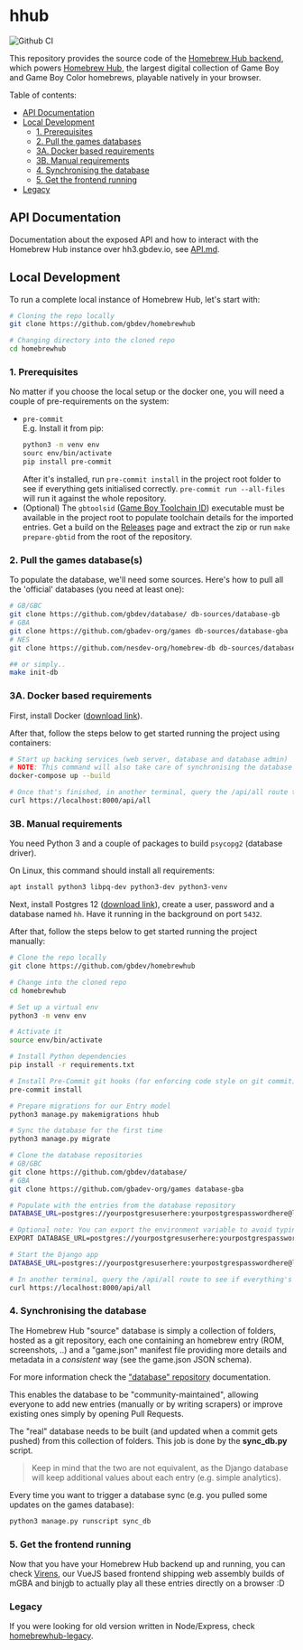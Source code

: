 # hhub

![Github CI](https://github.com/gbdev/homebrewhub/actions/workflows/ci.yaml/badge.svg)

This repository provides the source code of the [Homebrew Hub backend](https://hh3.gbdev.io/api), which powers [Homebrew Hub](https://hh.gbdev.io), the largest digital collection of Game Boy and Game Boy Color homebrews, playable natively in your browser.

Table of contents:

- [API Documentation](#api-documentation)
- [Local Development](#local-development)
  - [1. Prerequisites](#1-prerequisites)
  - [2. Pull the games databases](#2-pull-the-games-databases)
  - [3A. Docker based requirements](#3a-docker-based-requirements)
  - [3B. Manual requirements](#3b-manual-requirements)
  - [4. Synchronising the database](#4-synchronising-the-database)
  - [5. Get the frontend running](#5-get-the-frontend-running)
- [Legacy](#legacy)

## API Documentation

Documentation about the exposed API and how to interact with the Homebrew Hub instance over hh3.gbdev.io, see [API.md](API.md).

## Local Development

To run a complete local instance of Homebrew Hub, let's start with:

```sh
# Cloning the repo locally
git clone https://github.com/gbdev/homebrewhub

# Changing directory into the cloned repo
cd homebrewhub
```

### 1. Prerequisites

No matter if you choose the local setup or the docker one, you will need a couple of pre-requirements on the system:

- `pre-commit` <br>
  E.g. Install it from pip:
  ```bash
  python3 -m venv env
  sourc env/bin/activate
  pip install pre-commit
  ```
  After it's installed, run `pre-commit install` in the project root folder to see if everything gets initialised correctly. `pre-commit run --all-files` will run it against the whole repository.
- (Optional) The `gbtoolsid` ([Game Boy Toolchain ID](https://github.com/bbbbbr/gbtoolsid)) executable must be available in the project root to populate toolchain details for the imported entries. Get a build on the [Releases](https://github.com/bbbbbr/gbtoolsid/releases/latest) page and extract the zip or run `make prepare-gbtid` from the root of the repository.

### 2. Pull the games database(s)

To populate the database, we'll need some sources. Here's how to pull all the 'official' databases (you need at least one):

```bash
# GB/GBC
git clone https://github.com/gbdev/database/ db-sources/database-gb
# GBA
git clone https://github.com/gbadev-org/games db-sources/database-gba
# NES
git clone https://github.com/nesdev-org/homebrew-db db-sources/database-nes

## or simply..
make init-db
```

### 3A. Docker based requirements

First, install Docker ([download link](https://docs.docker.com/get-docker/)).

After that, follow the steps below to get started running the project using containers:

```bash
# Start up backing services (web server, database and database admin)
# NOTE: This command will also take care of synchronising the database (including migrations)
docker-compose up --build

# Once that's finished, in another terminal, query the /api/all route to see if everything's there
curl https://localhost:8000/api/all
```

### 3B. Manual requirements

You need Python 3 and a couple of packages to build `psycopg2` (database driver).

On Linux, this command should install all requirements:

```bash
apt install python3 libpq-dev python3-dev python3-venv
```

Next, install Postgres 12 ([download link](https://www.postgresql.org/download/)), create a user, password and a database named `hh`. Have it running in the background on port `5432`.

After that, follow the steps below to get started running the project manually:

```bash
# Clone the repo locally
git clone https://github.com/gbdev/homebrewhub

# Change into the cloned repo
cd homebrewhub

# Set up a virtual env
python3 -m venv env

# Activate it
source env/bin/activate

# Install Python dependencies
pip install -r requirements.txt

# Install Pre-Commit git hooks (for enforcing code style on git commit)
pre-commit install

# Prepare migrations for our Entry model
python3 manage.py makemigrations hhub

# Sync the database for the first time
python3 manage.py migrate

# Clone the database repositories
# GB/GBC
git clone https://github.com/gbdev/database/
# GBA
git clone https://github.com/gbadev-org/games database-gba

# Populate with the entries from the database repository
DATABASE_URL=postgres://yourpostgresuserhere:yourpostgrespasswordhere@localhost:5432/hh python3 manage.py runscript sync_db

# Optional note: You can export the environment variable to avoid typing it each time:
EXPORT DATABASE_URL=postgres://yourpostgresuserhere:yourpostgrespasswordhere@localhost:5432/hh

# Start the Django app
DATABASE_URL=postgres://yourpostgresuserhere:yourpostgrespasswordhere@localhost:5432/hh python3 manage.py runserver

# In another terminal, query the /api/all route to see if everything's there
curl https://localhost:8000/api/all
```

### 4. Synchronising the database

The Homebrew Hub "source" database is simply a collection of folders, hosted as a git repository, each one containing an homebrew entry (ROM, screenshots, ..) and a "game.json" manifest file providing more details and metadata in a _consistent_ way (see the game.json JSON schema).

For more information check the ["database" repository](https://github.com/gbdev/database) documentation.

This enables the database to be "community-maintained", allowing everyone to add new entries (manually or by writing scrapers) or improve existing ones simply by opening Pull Requests.

The "real" database needs to be built (and updated when a commit gets pushed) from this collection of folders. This job is done by the **sync_db.py** script.

> Keep in mind that the two are not equivalent, as the Django database will keep additional values about each entry (e.g. simple analytics).

Every time you want to trigger a database sync (e.g. you pulled some updates on the games database):

```bash
python3 manage.py runscript sync_db
```

### 5. Get the frontend running

Now that you have your Homebrew Hub backend up and running, you can check [Virens](https://github.com/gbdev/virens), our VueJS based frontend shipping web assembly builds of mGBA and binjgb to actually play all these entries directly on a browser :D

### Legacy

If you were looking for old version written in Node/Express, check [homebrewhub-legacy](https://github.com/gb-archive/homebrewhub-legacy).
